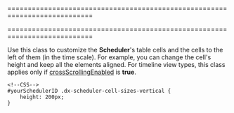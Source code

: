 ===========================================================================
<!--handmade--><!--/handmade-->
===========================================================================

<!--shortDescription-->
Use this class to customize the **Scheduler**'s table cells and the cells to the left of them (in the time scale). For example, you can change the cell's height and keep all the elements aligned. For timeline view types, this class applies only if [crossScrollingEnabled](/Documentation/ApiReference/UI_Widgets/dxScheduler/Configuration/#crossScrollingEnabled) is **true**.
<!--/shortDescription-->

<!--fullDescription-->

    <!--CSS-->
    #yourSchedulerID .dx-scheduler-cell-sizes-vertical {
        height: 200px;
    }

<!--/fullDescription-->